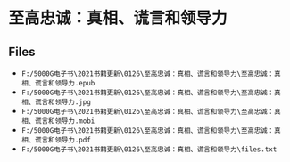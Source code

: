 # 至高忠诚：真相、谎言和领导力

## Files

- `F:/5000G电子书\2021书籍更新\0126\至高忠诚：真相、谎言和领导力\至高忠诚：真相、谎言和领导力.epub`
- `F:/5000G电子书\2021书籍更新\0126\至高忠诚：真相、谎言和领导力\至高忠诚：真相、谎言和领导力.jpg`
- `F:/5000G电子书\2021书籍更新\0126\至高忠诚：真相、谎言和领导力\至高忠诚：真相、谎言和领导力.mobi`
- `F:/5000G电子书\2021书籍更新\0126\至高忠诚：真相、谎言和领导力\至高忠诚：真相、谎言和领导力.pdf`
- `F:/5000G电子书\2021书籍更新\0126\至高忠诚：真相、谎言和领导力\files.txt`
